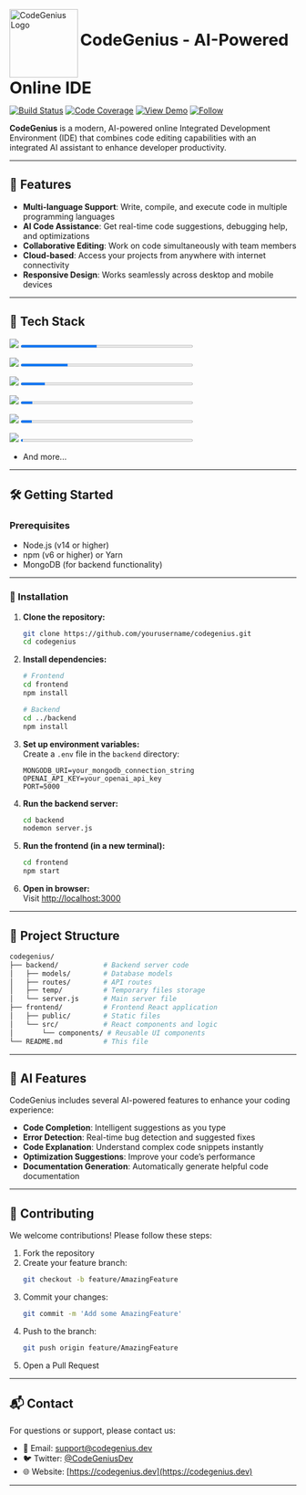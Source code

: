 <p align="left">
  <img src="https://i.ibb.co/Yt3XdcJ/image.png" alt="CodeGenius Logo" width="120" style="vertical-align: middle;"/>
  <span><strong style="font-size: 1.8rem;">CodeGenius - AI-Powered Online IDE</strong></span>
</p>


[![Build Status](https://img.shields.io/badge/build-passing-brightgreen)](https://github.com/yourusername/codegenius/actions)
[![Code Coverage](https://img.shields.io/badge/coverage-94%25-yellowgreen)](https://codecov.io/)
[![View Demo](https://img.shields.io/badge/View-Demo-blue?logo=vercel&logoColor=white)](https://codegenius.dev/demo)
[![Follow](https://img.shields.io/github/followers/yourusername?label=Follow&style=social)](https://github.com/yourusername)




**CodeGenius** is a modern, AI-powered online Integrated Development Environment (IDE) that combines code editing capabilities with an integrated AI assistant to enhance developer productivity.

---

## 🚀 Features

- **Multi-language Support**: Write, compile, and execute code in multiple programming languages  
- **AI Code Assistance**: Get real-time code suggestions, debugging help, and optimizations  
- **Collaborative Editing**: Work on code simultaneously with team members  
- **Cloud-based**: Access your projects from anywhere with internet connectivity  
- **Responsive Design**: Works seamlessly across desktop and mobile devices  

---
## 🧰 Tech Stack
<!-- JavaScript -->
<p>
  <img src="https://img.shields.io/badge/JavaScript-44.2%25-f1e05a?style=flat-square&logo=javascript&logoColor=white"/>
  <progress value="44.2" max="100" style="width: 60%; height: 10px;"></progress>
</p>

<!-- C++ -->
<p>
  <img src="https://img.shields.io/badge/C++-27.2%25-f34b7d?style=flat-square&logo=c%2b%2b&logoColor=white"/>
  <progress value="27.2" max="100" style="width: 60%; height: 10px;"></progress>
</p>

<!-- CSS -->
<p>
  <img src="https://img.shields.io/badge/CSS-14.2%25-563d7c?style=flat-square&logo=css3&logoColor=white"/>
  <progress value="14.2" max="100" style="width: 60%; height: 10px;"></progress>
</p>

<!-- Python -->
<p>
  <img src="https://img.shields.io/badge/Python-6.8%25-3572A5?style=flat-square&logo=python&logoColor=white"/>
  <progress value="6.8" max="100" style="width: 60%; height: 10px;"></progress>
</p>

<!-- Java -->
<p>
  <img src="https://img.shields.io/badge/Java-6.4%25-b07219?style=flat-square&logo=java&logoColor=white"/>
  <progress value="6.4" max="100" style="width: 60%; height: 10px;"></progress>
</p>

<!-- HTML -->
<p>
  <img src="https://img.shields.io/badge/HTML-1.2%25-e34c26?style=flat-square&logo=html5&logoColor=white"/>
  <progress value="1.2" max="100" style="width: 60%; height: 10px;"></progress>
</p>

- And more...

---

## 🛠️ Getting Started

### Prerequisites

- Node.js (v14 or higher)  
- npm (v6 or higher) or Yarn  
- MongoDB (for backend functionality)  

---

### 🔧 Installation

1. **Clone the repository:**
   ```bash
   git clone https://github.com/yourusername/codegenius.git
   cd codegenius
   ```

2. **Install dependencies:**
   ```bash
   # Frontend
   cd frontend
   npm install

   # Backend
   cd ../backend
   npm install
   ```

3. **Set up environment variables:**  
   Create a `.env` file in the `backend` directory:
   ```env
   MONGODB_URI=your_mongodb_connection_string
   OPENAI_API_KEY=your_openai_api_key
   PORT=5000
   ```

4. **Run the backend server:**
   ```bash
   cd backend
   nodemon server.js
   ```

5. **Run the frontend (in a new terminal):**
   ```bash
   cd frontend
   npm start
   ```

6. **Open in browser:**  
   Visit [http://localhost:3000](http://localhost:3000)

---

## 🧾 Project Structure

```bash
codegenius/
├── backend/           # Backend server code
│   ├── models/        # Database models
│   ├── routes/        # API routes
│   ├── temp/          # Temporary files storage
│   └── server.js      # Main server file
├── frontend/          # Frontend React application
│   ├── public/        # Static files
│   └── src/           # React components and logic
│       └── components/ # Reusable UI components
└── README.md          # This file
```

---

## 🤖 AI Features

CodeGenius includes several AI-powered features to enhance your coding experience:

- **Code Completion**: Intelligent suggestions as you type  
- **Error Detection**: Real-time bug detection and suggested fixes  
- **Code Explanation**: Understand complex code snippets instantly  
- **Optimization Suggestions**: Improve your code’s performance  
- **Documentation Generation**: Automatically generate helpful code documentation  

---

## 🤝 Contributing

We welcome contributions! Please follow these steps:

1. Fork the repository  
2. Create your feature branch:  
   ```bash
   git checkout -b feature/AmazingFeature
   ```
3. Commit your changes:  
   ```bash
   git commit -m 'Add some AmazingFeature'
   ```
4. Push to the branch:  
   ```bash
   git push origin feature/AmazingFeature
   ```
5. Open a Pull Request  

---

## 📬 Contact

For questions or support, please contact us:

- 📧 Email: [support@codegenius.dev](mailto:support@codegenius.dev)  
- 🐦 Twitter: [@CodeGeniusDev](https://twitter.com/CodeGeniusDev)  
- 🌐 Website: [https://codegenius.dev](https://codegenius.dev)  
---
